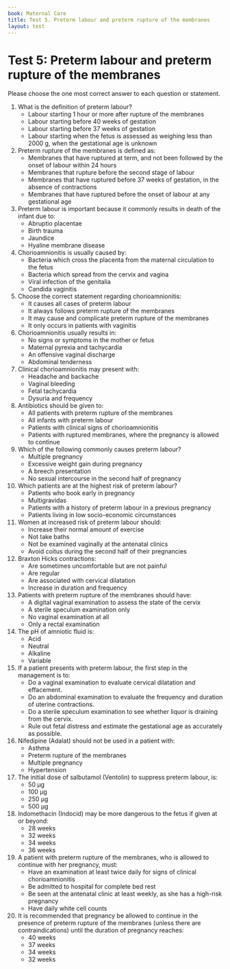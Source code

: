 ```yaml
---
book: Maternal Care
title: Test 5. Preterm labour and preterm rupture of the membranes
layout: test
---
```


# Test 5: Preterm labour and preterm rupture of the membranes

Please choose the one most correct answer to each question or statement.

1.	What is the definition of preterm labour?
	-	Labour starting 1 hour or more after rupture of the membranes
	-	Labour starting before 40 weeks of gestation
	+	Labour starting before 37 weeks of gestation
	-	Labour starting when the fetus is assessed as weighing less than 2000 g, when the gestational age is unknown
2.	Preterm rupture of the membranes is defined as:
	-	Membranes that have ruptured at term, and not been followed by the onset of labour within 24 hours
	-	Membranes that rupture before the second stage of labour
	+	Membranes that have ruptured before 37 weeks of gestation, in the absence of contractions
	-	Membranes that have ruptured before the onset of labour at any gestational age
3.	Preterm labour is important because it commonly results in death of the infant due to:
	-	Abruptio placentae
	+	Birth trauma
	-	Jaundice
	-	Hyaline membrane disease
4.	Chorioamnionitis is usually caused by:
	-	Bacteria which cross the placenta from the maternal circulation to the fetus
	-	Bacteria which spread from the cervix and vagina
	-	Viral infection of the genitalia
	+	Candida vaginitis
5.	Choose the correct statement regarding chorioamnionitis:
	-	It causes all cases of preterm labour
	-	It always follows preterm rupture of the membranes
	+	It may cause and complicate preterm rupture of the membranes
	-	It only occurs in patients with vaginitis
6.	Chorioamnionitis usually results in:
	+	No signs or symptoms in the mother or fetus
	-	Maternal pyrexia and tachycardia
	-	An offensive vaginal discharge
	-	Abdominal tenderness
7.	Clinical chorioamnionitis may present with:
	-	Headache and backache
	-	Vaginal bleeding
	+	Fetal tachycardia
	-	Dysuria and frequency
8.	Antibiotics should be given to:
	-	All patients with preterm rupture of the membranes
	-	All infants with preterm labour
	+	Patients with clinical signs of chorioamnionitis
	-	Patients with ruptured membranes, where the pregnancy is allowed to continue
9.	Which of the following commonly causes preterm labour?
	+	Multiple pregnancy
	-	Excessive weight gain during pregnancy
	-	A breech presentation
	-	No sexual intercourse in the second half of pregnancy
10.	Which patients are at the highest risk of preterm labour?
	-	Patients who book early in pregnancy
	-	Multigravidas
	+	Patients with a history of preterm labour in a previous pregnancy
	-	Patients living in low socio-economic circumstances
11.	Women at increased risk of preterm labour should:
	-	Increase their normal amount of exercise
	-	Not take baths
	-	Not be examined vaginally at the antenatal clinics
	+	Avoid coitus during the second half of their pregnancies
12.	Braxton Hicks contractions:
	+	Are sometimes uncomfortable but are not painful
	-	Are regular
	-	Are associated with cervical dilatation
	-	Increase in duration and frequency
13.	Patients with preterm rupture of the membranes should have:
	-	A digital vaginal examination to assess the state of the cervix
	+	A sterile speculum examination only
	-	No vaginal examination at all
	-	Only a rectal examination
14.	The pH of amniotic fluid is:
	-	Acid
	-	Neutral
	+	Alkaline
	-	Variable
15.	If a patient presents with preterm labour, the first step in the management is to:
	-	Do a vaginal examination to evaluate cervical dilatation and effacement.
	-	Do an abdominal examination to evaluate the frequency and duration of uterine contractions.
	-	Do a sterile speculum examination to see whether liquor is draining from the cervix.
	+	Rule out fetal distress and estimate the gestational age as accurately as possible.
16.	Nifedipine (Adalat) should not be used in a patient with:
	-	Asthma
	-	Preterm rupture of the membranes
	-	Multiple pregnancy
	+	Hypertension
17.	The initial dose of salbutamol (Ventolin) to suppress preterm labour, is:
	-	50 µg
	-	100 µg
	+	250 µg
	-	500 µg
18.	Indomethacin (Indocid) may be more dangerous to the fetus if given at or beyond:
	-	28 weeks
	+	32 weeks
	-	34 weeks
	-	36 weeks
19.	A patient with preterm rupture of the membranes, who is allowed to continue with her pregnancy, must:
	+	Have an examination at least twice daily for signs of clinical chorioamnionitis
	-	Be admitted to hospital for complete bed rest
	-	Be seen at the antenatal clinic at least weekly, as she has a high-risk pregnancy
	-	Have daily white cell counts
20.	It is recommended that pregnancy be allowed to continue in the presence of preterm rupture of the membranes (unless there are contraindications) until the duration of pregnancy reaches:
	-	40 weeks
	-	37 weeks
	+	34 weeks
	-	32 weeks
